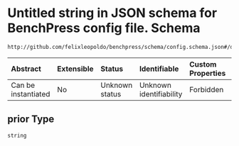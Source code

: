 # Untitled string in JSON schema for BenchPress config file. Schema

```txt
http://github.com/felixleopoldo/benchpress/schema/config.schema.json#/definitions/bnlearn_tabu/properties/prior
```



| Abstract            | Extensible | Status         | Identifiable            | Custom Properties | Additional Properties | Access Restrictions | Defined In                                                                    |
| :------------------ | :--------- | :------------- | :---------------------- | :---------------- | :-------------------- | :------------------ | :---------------------------------------------------------------------------- |
| Can be instantiated | No         | Unknown status | Unknown identifiability | Forbidden         | Allowed               | none                | [config.schema.json*](../../../out/config.schema.json "open original schema") |

## prior Type

`string`
